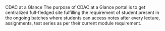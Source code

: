 CDAC at a Glance
The purpose of CDAC at a Glance portal is to get centralized full-fledged site fulfilling the requirement of student present in the ongoing batches where students can access notes after every lecture, assignments, test series as per their current module requirement.
